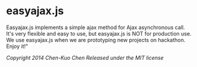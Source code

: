 # easyajax.js  

Easyajax.js implements a simple ajax method for Ajax asynchronous call.  
It's very flexible and easy to use, but easyajax.js is NOT for production use. We use easyajax.js when we are prototyping new projects on hackathon.  
Enjoy it!"


 *Copyright 2014 Chen-Kuo Chen*
 *Released under the MIT license*
